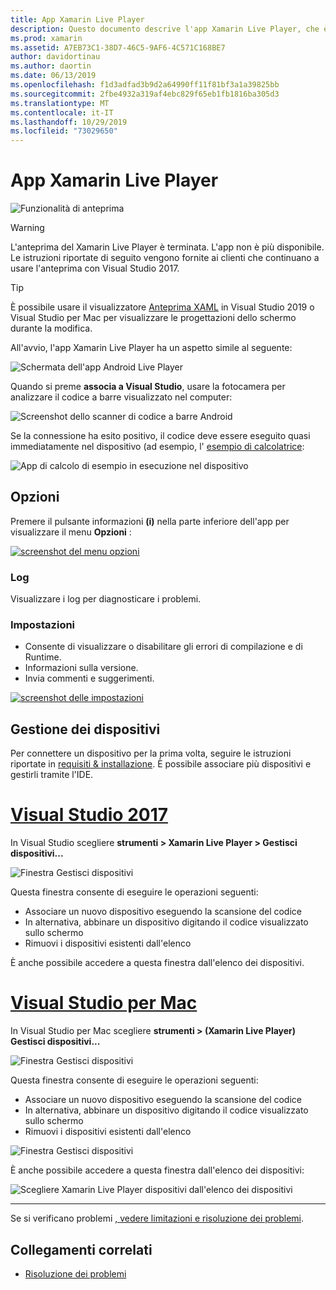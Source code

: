 ```yaml
---
title: App Xamarin Live Player
description: Questo documento descrive l'app Xamarin Live Player, che è possibile usare per visualizzare in anteprima le modifiche del codice in tempo reale nel dispositivo. Vengono illustrati l'installazione, gli esempi, i log, le impostazioni, la gestione dei dispositivi e altro ancora.
ms.prod: xamarin
ms.assetid: A7EB73C1-38D7-46C5-9AF6-4C571C168BE7
author: davidortinau
ms.author: daortin
ms.date: 06/13/2019
ms.openlocfilehash: f1d3adfad3b9d2a64990ff11f81bf3a1a39825bb
ms.sourcegitcommit: 2fbe4932a319af4ebc829f65eb1fb1816ba305d3
ms.translationtype: MT
ms.contentlocale: it-IT
ms.lasthandoff: 10/29/2019
ms.locfileid: "73029650"
---
```

# <a name="xamarin-live-player-app"></a>App Xamarin Live Player

![Funzionalità di anteprima](~/media/shared/preview.png)

> [!WARNING]
> L'anteprima del Xamarin Live Player è terminata. L'app non è più disponibile. Le istruzioni riportate di seguito vengono fornite ai clienti che continuano a usare l'anteprima con Visual Studio 2017.

> [!TIP]
> È possibile usare il visualizzatore [Anteprima XAML](~/xamarin-forms/xaml/xaml-previewer/index.md) in Visual Studio 2019 o Visual Studio per Mac per visualizzare le progettazioni dello schermo durante la modifica.

All'avvio, l'app Xamarin Live Player ha un aspetto simile al seguente:

![Schermata dell'app Android Live Player](player-images/app-android-sml.png)

Quando si preme **associa a Visual Studio**, usare la fotocamera per analizzare il codice a barre visualizzato nel computer:

![Screenshot dello scanner di codice a barre Android](player-images/scan-android-sml.png)

Se la connessione ha esito positivo, il codice deve essere eseguito quasi immediatamente nel dispositivo (ad esempio, l' [esempio di calcolatrice](https://github.com/xamarin/mobile-samples/tree/master/LivePlayer/BasicCalculator):

![App di calcolo di esempio in esecuzione nel dispositivo](player-images/basic-calculator-sml.png)

## <a name="options"></a>Opzioni

Premere il pulsante informazioni **(i)** nella parte inferiore dell'app per visualizzare il menu **Opzioni** :

[![screenshot del menu opzioni](player-images/options-sml.png)](player-images/options.png#lightbox)

### <a name="logs"></a>Log

Visualizzare i log per diagnosticare i problemi.

### <a name="settings"></a>Impostazioni

- Consente di visualizzare o disabilitare gli errori di compilazione e di Runtime.
- Informazioni sulla versione.
- Invia commenti e suggerimenti.

[![screenshot delle impostazioni](player-images/settings-sml.png)](player-images/settings.png#lightbox)

## <a name="managing-devices"></a>Gestione dei dispositivi

Per connettere un dispositivo per la prima volta, seguire le istruzioni riportate in [requisiti & installazione](~/tools/live-player/install.md). È possibile associare più dispositivi e gestirli tramite l'IDE.

# <a name="visual-studio-2017tabwindows"></a>[Visual Studio 2017](#tab/windows)

In Visual Studio scegliere **strumenti > Xamarin Live Player > Gestisci dispositivi...**

![Finestra Gestisci dispositivi](player-images/manage-tools-menu-vs.png)

Questa finestra consente di eseguire le operazioni seguenti:

- Associare un nuovo dispositivo eseguendo la scansione del codice
- In alternativa, abbinare un dispositivo digitando il codice visualizzato sullo schermo
- Rimuovi i dispositivi esistenti dall'elenco

È anche possibile accedere a questa finestra dall'elenco dei dispositivi.

# <a name="visual-studio-for-mactabmacos"></a>[Visual Studio per Mac](#tab/macos)

In Visual Studio per Mac scegliere **strumenti > (Xamarin Live Player) Gestisci dispositivi...**

![Finestra Gestisci dispositivi](player-images/manage-tools-menu.png)

Questa finestra consente di eseguire le operazioni seguenti:

- Associare un nuovo dispositivo eseguendo la scansione del codice
- In alternativa, abbinare un dispositivo digitando il codice visualizzato sullo schermo
- Rimuovi i dispositivi esistenti dall'elenco

![Finestra Gestisci dispositivi](player-images/manage.png)

È anche possibile accedere a questa finestra dall'elenco dei dispositivi:

![Scegliere Xamarin Live Player dispositivi dall'elenco dei dispositivi](player-images/manage-device-menu.png)

-----

Se si verificano problemi [, vedere limitazioni e risoluzione dei problemi](~/tools/live-player/troubleshooting.md).

## <a name="related-links"></a>Collegamenti correlati

- [Risoluzione dei problemi](~/tools/live-player/troubleshooting.md)
